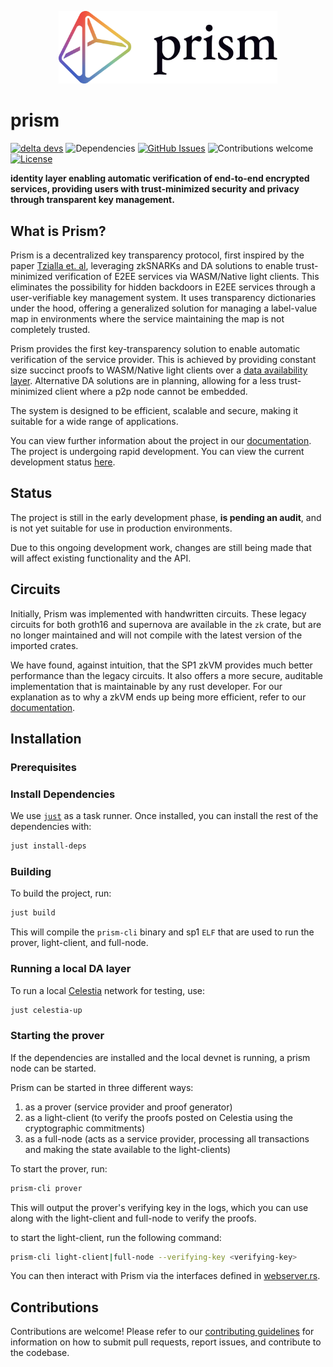 <p align="center">
  <picture>
    <source srcset="./assets/prism-white.png" media="(prefers-color-scheme: dark)">
    <img src="./assets/prism-dark.png" alt="Prism" width="350">
  </picture>
</p>

# prism

[![delta devs](https://img.shields.io/badge/building-in_stealth-0097FF)](https://deltadevs.xyz)
![Dependencies](https://img.shields.io/badge/dependencies-up%20to%20date-0097FF.svg)
[![GitHub Issues](https://img.shields.io/github/issues-raw/deltadevsde/transparency-dictionary?color=0097FF)](https://github.com/deltadevsde/transparency-dictionary/issues)
![Contributions welcome](https://img.shields.io/badge/contributions-welcome-0097FF.svg)
[![License](https://img.shields.io/badge/license-MIT-0097FF.svg)](https://opensource.org/licenses/MIT)

**identity layer enabling automatic verification of end-to-end encrypted services, providing users with trust-minimized security and privacy through transparent key management.**

## What is Prism?

Prism is a decentralized key transparency protocol, first inspired by the paper [Tzialla et. al](https://eprint.iacr.org/2021/1263.pdf), leveraging zkSNARKs and DA solutions to enable trust-minimized verification of E2EE services via WASM/Native light clients. This eliminates the possibility for hidden backdoors in E2EE services through a user-verifiable key management system. It uses transparency dictionaries under the hood, offering a generalized solution for managing a label-value map in environments where the service maintaining the map is not completely trusted.

Prism provides the first key-transparency solution to enable automatic verification of the service provider. This is achieved by providing constant size succinct proofs to WASM/Native light clients over a [data availability layer](https://arxiv.org/abs/1809.09044). Alternative DA solutions are in planning, allowing for a less trust-minimized client where a p2p node cannot be embedded.

The system is designed to be efficient, scalable and secure, making it suitable for a wide range of applications.

You can view further information about the project in our [documentation](https://docs.prism.rs/). The project is undergoing rapid development. You can view the current development status [here](https://docs.prism.rs/state.html).


## Status

The project is still in the early development phase, **is pending an audit**, and is not yet suitable for use in production environments.

Due to this ongoing development work, changes are still being made that will affect existing functionality and the API.

## Circuits
Initially, Prism was implemented with handwritten circuits. These legacy circuits for both groth16 and supernova are available in the `zk` crate, but are no longer maintained and will not compile with the latest version of the imported crates.

We have found, against intuition, that the SP1 zkVM provides much better performance than the legacy circuits. It also offers a more secure, auditable implementation that is maintainable by any rust developer. For our explanation as to why a zkVM ends up being more efficient, refer to our [documentation](https://docs.prism.rs/).

## Installation

### Prerequisites

### Install Dependencies

We use [`just`](https://github.com/casey/just?tab=readme-ov-file#packages) as a task runner. Once installed, you can install the rest of the dependencies with:

```bash
just install-deps
```

### Building

To build the project, run:

```bash
just build
```

This will compile the `prism-cli` binary and sp1 `ELF` that are used to run the prover, light-client, and full-node.

### Running a local DA layer

To run a local [Celestia](https://docs.celestia.org/learn/how-celestia-works/overview) network for testing, use:

```bash
just celestia-up
```

### Starting the prover

If the dependencies are installed and the local devnet is running, a prism node can be started.

Prism can be started in three different ways:
1. as a prover (service provider and proof generator)
2. as a light-client (to verify the proofs posted on Celestia using the cryptographic commitments)
3. as a full-node (acts as a service provider, processing all transactions and making the state available to the light-clients)

To start the prover, run:
```bash
prism-cli prover
```

This will output the prover's verifying key in the logs, which you can use along with the light-client and full-node to verify the proofs.

to start the light-client, run the following command:

```bash
prism-cli light-client|full-node --verifying-key <verifying-key>
```

You can then interact with Prism via the interfaces defined in [webserver.rs](https://github.com/deltadevsde/prism/blob/main/crates/node_types/prover/src/webserver.rs).

## Contributions

Contributions are welcome! Please refer to our [contributing guidelines](CONTRIBUTING.md) for information on how to submit pull requests, report issues, and contribute to the codebase.

